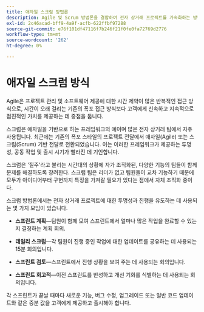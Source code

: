 ```yaml
---
title: 애자일 스크럼 방법론
description: Agile 및 Scrum 방법론을 결합하여 전자 상거래 프로젝트를 가속화하는 방법에 대해 알아봅니다.
exl-id: 2c46acad-bff9-4a9f-acfb-622ffbf97288
source-git-commit: e76f101df47116f7b246f21f0fe0fa72769d2776
workflow-type: tm+mt
source-wordcount: '262'
ht-degree: 0%

---
```


# 애자일 스크럼 방식

Agile은 프로젝트 관리 및 소프트웨어 제공에 대한 시간 제약이 많은 반복적인 접근 방식으로, 시간이 오래 걸리는 기존의 폭포 접근 방식보다 고객에게 신속하고 지속적으로 점진적인 가치를 제공하는 데 중점을 둡니다.

스크럼은 애자일을 기반으로 하는 프레임워크의 예이며 많은 전자 상거래 팀에서 자주 사용됩니다. 최근에는 기존의 폭포 스타일의 프로젝트 전달에서 애자일(Agile) 또는 스크럼(Scrum) 기반 전달로 전환되었습니다. 이는 이러한 프레임워크가 제공하는 투명성, 공동 작업 및 출시 시기가 빨라진 데 기인합니다.

스크럼은 &#39;질주&#39;라고 불리는 시간대의 상황에 자가 조직화된, 다양한 기능의 팀들이 함께 문제를 해결하도록 장려한다. 스크럼 팀은 리더가 없고 팀원들이 교차 기능하기 때문에 모두가 아이디어부터 구현까지 특징을 가져갈 필요가 있다는 점에서 자체 조직화 중이다.

스크럼 방법론에서는 전자 상거래 프로젝트에 대한 투명성과 진행을 유도하는 데 사용되는 몇 가지 모임이 있습니다.

- **스프린트 계획**—팀원이 함께 모여 스프린트에서 얼마나 많은 작업을 완료할 수 있는지 결정하는 계획 회의.

- **데일리 스크럼**—각 팀원이 진행 중인 작업에 대한 업데이트를 공유하는 데 사용되는 15분 회의입니다.

- **스프린트 검토**—스프린트에서 진행 상황을 보여 주는 데 사용되는 회의입니다.

- **스프린트 회고적**—이전 스프린트를 반성하고 개선 기회를 식별하는 데 사용되는 회의입니다.

각 스프린트가 끝날 때마다 새로운 기능, 버그 수정, 업그레이드 또는 일반 코드 업데이트와 같은 증분 값을 고객에게 제공하고 출시해야 합니다.
